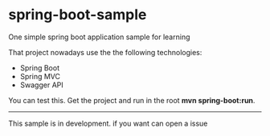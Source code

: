 # spring-boot-sample
One simple spring boot application sample for learning

That project nowadays use the the following technologies:
 

 - Spring Boot
 - Spring MVC
 - Swagger API
 
 You can test this. Get the project and run in the root **mvn spring-boot:run**.

----------
This sample is in development. if you want can open a issue 
